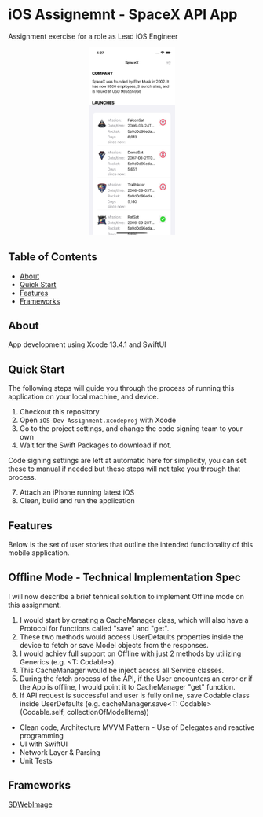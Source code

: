 # iOS Assignemnt - SpaceX API App

Assignment exercise for a role as Lead iOS Engineer

<p align="center">
  <img width=35% src="https://github.com/Raphzz/iOS-ASOS-Assignment/blob/main/iOS-Dev-Assignment/example.png" />
</p>

## Table of Contents

- [About](#about)
- [Quick Start](#quick-start)
- [Features](#features)
- [Frameworks](#Frameworks)

## About

App development using Xcode 13.4.1 and SwiftUI

## Quick Start

The following steps will guide you through the process of running this application on your local machine, and device.

1. Checkout this repository
2. Open `iOS-Dev-Assignment.xcodeproj` with Xcode
3. Go to the project settings, and change the code signing team to your own
4. Wait for the Swift Packages to download if not.

Code signing settings are left at automatic here for simplicity, you can set these to manual if needed but these steps will not take you through that process.

7. Attach an iPhone running latest iOS
9. Clean, build and run the application

## Features

Below is the set of user stories that outline the intended functionality of this mobile application.

## Offline Mode - Technical Implementation Spec

I will now describe a brief tehnical solution to implement Offline mode on this assignment.

1. I would start by creating a CacheManager class, which will also have a Protocol for functions called "save" and "get".
2. These two methods would access UserDefaults properties inside the device to fetch or save Model objects from the responses.
3. I would achiev full support on Offline with just 2 methods by utilizing Generics (e.g. <T: Codable>).
4. This CacheManager would be inject across all Service classes.
5. During the fetch process of the API, if the User encounters an error or if the App is offline, I would point it to CacheManager "get" function.
6. If API request is successful and user is fully online, save Codable class inside UserDefaults (e.g. cacheManager.save<T: Codable>(Codable.self, collectionOfModelItems))

- Clean code, Architecture MVVM Pattern - Use of Delegates and reactive programming
- UI with SwiftUI
- Network Layer & Parsing
- Unit Tests

## Frameworks

[SDWebImage](https://github.com/SDWebImage/SDWebImage)
